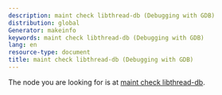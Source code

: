 ```yaml
---
description: maint check libthread-db (Debugging with GDB)
distribution: global
Generator: makeinfo
keywords: maint check libthread-db (Debugging with GDB)
lang: en
resource-type: document
title: maint check libthread-db (Debugging with GDB)
---
```

The node you are looking for is at [maint check libthread-db](Maintenance-Commands.html#maint-check-libthread_002ddb).
